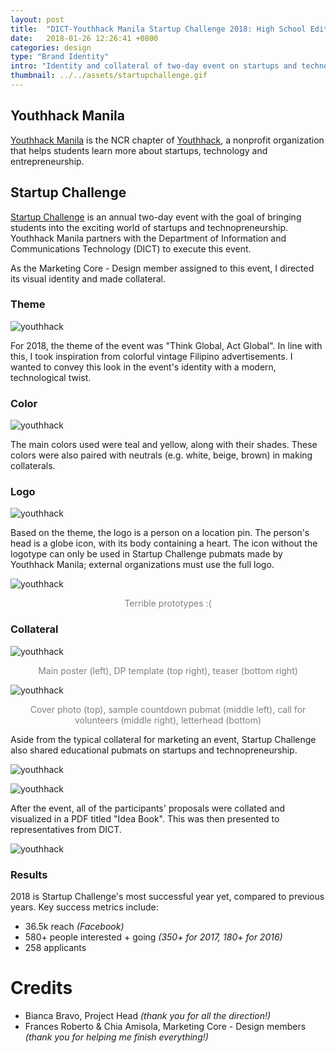 ```yaml
---
layout: post
title:  "DICT-Youthhack Manila Startup Challenge 2018: High School Edition"
date:   2018-01-26 12:26:41 +0800
categories: design
type: "Brand Identity"
intro: "Identity and collateral of two-day event on startups and technopreneurship for the youth"
thumbnail: ../../assets/startupchallenge.gif
---
```

## Youthhack Manila
[Youthhack Manila](https://www.facebook.com/YouthHackMNL/) is the NCR chapter of [Youthhack](https://youthhack.net/), a nonprofit organization that helps students learn more about startups, technology and entrepreneurship.

## Startup Challenge
[Startup Challenge](https://www.facebook.com/events/dict-youthhack-mnl-startup-challenge-2018-high-school-edition/358278664584510/) is an annual two-day event with the goal of bringing students into the exciting world of startups and technopreneurship. Youthhack Manila partners with the Department of Information and Communications Technology (DICT) to execute this event.

As the Marketing Core - Design member assigned to this event, I directed its visual identity and made collateral.

### Theme

![youthhack](../../assets/pegs.png)

For 2018, the theme of the event was "Think Global, Act Global". In line with this, I took inspiration from colorful vintage Filipino advertisements. I wanted to convey this look in the event's identity with a modern, technological twist.

### Color

![youthhack](../../assets/yhcolor.png)

The main colors used were teal and yellow, along with their shades. These colors were also paired with neutrals (e.g. white, beige, brown) in making collaterals.

<!-- put type soon!-->

### Logo

![youthhack](../../assets/yhlogo.png)

Based on the theme, the logo is a person on a location pin. The person's head is a globe icon, with its body containing a heart. The icon without the logotype can only be used in Startup Challenge pubmats made by Youthhack Manila; external organizations must use the full logo.

![youthhack](../../assets/options.png)
<p style="text-align:center;color:grey;">Terrible prototypes :(</p>


### Collateral

<!-- try to animate the collateral + add more -->

![youthhack](../../assets/yh1.png)
<p style="text-align:center;color:grey;">Main poster (left), DP template (top right), teaser (bottom right)</p>

![youthhack](../../assets/yh2.png)
<p style="text-align:center;color:grey;">Cover photo (top), sample countdown pubmat (middle left), call for volunteers (middle right), letterhead (bottom)</p>

Aside from the typical collateral for marketing an event, Startup Challenge also shared educational pubmats on startups and technopreneurship. 

![youthhack](../../assets/dictionary.png)

![youthhack](../../assets/techtrends.png)

After the event, all of the participants' proposals were collated and visualized in a PDF titled "Idea Book". This was then presented to representatives from DICT. 

![youthhack](../../assets/ideabook.gif)

### Results
2018 is Startup Challenge's most successful year yet, compared to previous years. Key success metrics include:
- 36.5k reach *(Facebook)*
- 580+ people interested + going *(350+ for 2017, 180+ for 2016)*
- 258 applicants

# Credits
- Bianca Bravo, Project Head *(thank you for all the direction!)*
- Frances Roberto & Chia Amisola, Marketing Core - Design members *(thank you for helping me finish everything!)*


